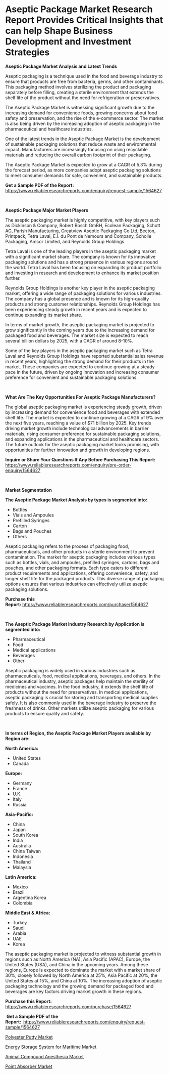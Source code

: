 <p><h1>Aseptic Package Market Research Report Provides Critical Insights that can help Shape Business Development and Investment Strategies</h1></p><p><strong>Aseptic Package Market Analysis and Latest Trends</strong></p>
<p><p>Aseptic packaging is a technique used in the food and beverage industry to ensure that products are free from bacteria, germs, and other contaminants. This packaging method involves sterilizing the product and packaging separately before filling, creating a sterile environment that extends the shelf life of the product without the need for refrigeration or preservatives.</p><p>The Aseptic Package Market is witnessing significant growth due to the increasing demand for convenience foods, growing concerns about food safety and preservation, and the rise of the e-commerce sector. The market is also being driven by the increasing adoption of aseptic packaging in the pharmaceutical and healthcare industries.</p><p>One of the latest trends in the Aseptic Package Market is the development of sustainable packaging solutions that reduce waste and environmental impact. Manufacturers are increasingly focusing on using recyclable materials and reducing the overall carbon footprint of their packaging.</p><p>The Aseptic Package Market is expected to grow at a CAGR of 5.3% during the forecast period, as more companies adopt aseptic packaging solutions to meet consumer demands for safe, convenient, and sustainable products.</p></p>
<p><strong>Get a Sample PDF of the Report:&nbsp;</strong> <a href="https://www.reliableresearchreports.com/enquiry/request-sample/1564627">https://www.reliableresearchreports.com/enquiry/request-sample/1564627</a></p>
<p>&nbsp;</p>
<p><strong>Aseptic Package Major Market Players</strong></p>
<p><p>The aseptic packaging market is highly competitive, with key players such as Dickinson & Company, Robert Bosch GmBH, Ecolean Packaging, Schott AG, Parish Manufacturing, Greatview Aseptic Packaging Co Ltd, Becton, Printpack, Tetra Laval, E.I. du Pont de Nemours and Company, Scholle Packaging, Amcor Limited, and Reynolds Group Holdings. </p><p>Tetra Laval is one of the leading players in the aseptic packaging market with a significant market share. The company is known for its innovative packaging solutions and has a strong presence in various regions around the world. Tetra Laval has been focusing on expanding its product portfolio and investing in research and development to enhance its market position further.</p><p>Reynolds Group Holdings is another key player in the aseptic packaging market, offering a wide range of packaging solutions for various industries. The company has a global presence and is known for its high-quality products and strong customer relationships. Reynolds Group Holdings has been experiencing steady growth in recent years and is expected to continue expanding its market share.</p><p>In terms of market growth, the aseptic packaging market is projected to grow significantly in the coming years due to the increasing demand for packaged food and beverages. The market size is expected to reach several billion dollars by 2025, with a CAGR of around 8-10%.</p><p>Some of the key players in the aseptic packaging market such as Tetra Laval and Reynolds Group Holdings have reported substantial sales revenue in recent years, highlighting the strong demand for their products in the market. These companies are expected to continue growing at a steady pace in the future, driven by ongoing innovation and increasing consumer preference for convenient and sustainable packaging solutions.</p></p>
<p>&nbsp;</p>
<p><strong>What Are The Key Opportunities For Aseptic Package Manufacturers?</strong></p>
<p><p>The global aseptic packaging market is experiencing steady growth, driven by increasing demand for convenience food and beverages with extended shelf life. The market is expected to continue growing at a CAGR of 9% over the next five years, reaching a value of $71 billion by 2025. Key trends driving market growth include technological advancements in barrier materials, rising consumer preference for sustainable packaging solutions, and expanding applications in the pharmaceutical and healthcare sectors. The future outlook for the aseptic packaging market looks promising, with opportunities for further innovation and growth in developing regions.</p></p>
<p><strong>Inquire or Share Your Questions If Any Before Purchasing This Report:</strong> <a href="https://www.reliableresearchreports.com/enquiry/pre-order-enquiry/1564627">https://www.reliableresearchreports.com/enquiry/pre-order-enquiry/1564627</a></p>
<p>&nbsp;</p>
<p><strong>Market Segmentation</strong></p>
<p><strong>The Aseptic Package Market Analysis by types is segmented into:</strong></p>
<p><ul><li>Bottles</li><li>Vials and Ampoules</li><li>Prefilled Syringes</li><li>Carton</li><li>Bags and Pouches</li><li>Others</li></ul></p>
<p><p>Aseptic packaging refers to the process of packaging food, pharmaceuticals, and other products in a sterile environment to prevent contamination. The market for aseptic packaging includes various types such as bottles, vials, and ampoules, prefilled syringes, cartons, bags and pouches, and other packaging formats. Each type caters to different product requirements and applications, offering convenience, safety, and longer shelf life for the packaged products. This diverse range of packaging options ensures that various industries can effectively utilize aseptic packaging solutions.</p></p>
<p><strong>Purchase this Report:&nbsp;</strong><a href="https://www.reliableresearchreports.com/purchase/1564627">https://www.reliableresearchreports.com/purchase/1564627</a></p>
<p>&nbsp;</p>
<p><strong>The Aseptic Package Market Industry Research by Application is segmented into:</strong></p>
<p><ul><li>Pharmaceutical</li><li>Food</li><li>Medical applications</li><li>Beverages</li><li>Other</li></ul></p>
<p><p>Aseptic packaging is widely used in various industries such as pharmaceuticals, food, medical applications, beverages, and others. In the pharmaceutical industry, aseptic packages help maintain the sterility of medicines and vaccines. In the food industry, it extends the shelf life of products without the need for preservatives. In medical applications, aseptic packaging is crucial for storing and transporting medical supplies safely. It is also commonly used in the beverage industry to preserve the freshness of drinks. Other markets utilize aseptic packaging for various products to ensure quality and safety.</p></p>
<p>&nbsp;</p>
<p><strong>In terms of Region, the Aseptic Package Market Players available by Region are:</strong></p>
<p>
    <p> <strong> North America: </strong>
        <ul>
            <li>United States</li>
            <li>Canada</li>
        </ul>
        </p> 
    <p> <strong> Europe: </strong>
        <ul>
            <li>Germany</li>
            <li>France</li>
            <li>U.K.</li>
            <li>Italy</li>
            <li>Russia</li>
        </ul>
        </p> 
    <p> <strong> Asia-Pacific: </strong>
        <ul>
            <li>China</li>
            <li>Japan</li>
            <li>South Korea</li>
            <li>India</li>
            <li>Australia</li>
            <li>China Taiwan</li>
            <li>Indonesia</li>
            <li>Thailand</li>
            <li>Malaysia</li>
        </ul>
        </p> 
    <p> <strong> Latin America: </strong>
        <ul>
            <li>Mexico</li>
            <li>Brazil</li>
            <li>Argentina Korea</li>
            <li>Colombia</li>
        </ul>
        </p> 
    <p> <strong> Middle East & Africa: </strong>
        <ul>
            <li>Turkey</li>
            <li>Saudi</li>
            <li>Arabia</li>
            <li>UAE</li>
            <li>Korea</li>
        </ul>
    </p>
    </p>
<p><p>The aseptic packaging market is projected to witness substantial growth in regions such as North America (NA), Asia Pacific (APAC), Europe, the United States (USA), and China in the upcoming years. Among these regions, Europe is expected to dominate the market with a market share of 30%, closely followed by North America at 25%, Asia Pacific at 20%, the United States at 15%, and China at 10%. The increasing adoption of aseptic packaging technology and the growing demand for packaged food and beverages are key factors driving market growth in these regions.</p></p>
<p><strong>Purchase this Report: </strong><a href="https://www.reliableresearchreports.com/purchase/1564627">https://www.reliableresearchreports.com/purchase/1564627</a></p>
<p>&nbsp;<strong>Get a Sample PDF of the Report:&nbsp;&nbsp;</strong><a href="https://www.reliableresearchreports.com/enquiry/request-sample/1564627">https://www.reliableresearchreports.com/enquiry/request-sample/1564627</a></p>
<p><strong></strong></p>
<p><p><a href="https://github.com/brentleyjimmiealvaradoz4l1rea/Market-Research-Report-List-1/blob/main/polyester-putty-market.md">Polyester Putty Market</a></p><p><a href="https://view.publitas.com/reportprime-1/energy-storage-system-for-maritime-market-research-report-unlocks-analysis-on-the-market-financial-status-market-size-and-market-revenue-upto-2030/">Energy Storage System for Maritime Market</a></p><p><a href="https://adventurous-uranium-ef9.notion.site/Decoding-the-Animal-Compound-Anesthesia-Market-A-Deep-Dive-into-the-Latest-Market-Trends-Market-Se-ac3dc5a72ea545e4a968626918bc48eb">Animal Compound Anesthesia Market</a></p><p><a href="https://github.com/eeaveuhhh/Market-Research-Report-List-1/blob/main/point-absorber-market.md">Point Absorber Market</a></p></p>
